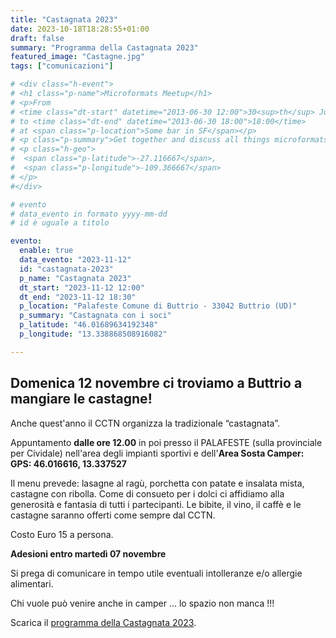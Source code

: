 ```yaml
---
title: "Castagnata 2023"
date: 2023-10-18T18:28:55+01:00
draft: false
summary: "Programma della Castagnata 2023"
featured_image: "Castagne.jpg"
tags: ["comunicazioni"]

# <div class="h-event">
# <h1 class="p-name">Microformats Meetup</h1>
# <p>From 
# <time class="dt-start" datetime="2013-06-30 12:00">30<sup>th</sup> June 2013, 12:00</time>
# to <time class="dt-end" datetime="2013-06-30 18:00">18:00</time>
# at <span class="p-location">Some bar in SF</span></p>
# <p class="p-summary">Get together and discuss all things microformats-related.</p>
# <p class="h-geo">
#  <span class="p-latitude">-27.116667</span>,
#  <span class="p-longitude">-109.366667</span>
# </p>
#</div>

# evento 
# data_evento in formato yyyy-mm-dd
# id è uguale a titolo

evento:
  enable: true
  data_evento: "2023-11-12"
  id: "castagnata-2023"
  p_name: "Castagnata 2023"
  dt_start: "2023-11-12 12:00"
  dt_end: "2023-11-12 18:30"
  p_location: "Palafeste Comune di Buttrio - 33042 Buttrio (UD)"
  p_summary: "Castagnata con i soci"
  p_latitude: "46.01689634192348"
  p_longitude: "13.338868508916082"

---
```


## Domenica 12 novembre ci troviamo a Buttrio a mangiare le castagne!

Anche quest'anno il CCTN organizza la tradizionale “castagnata”.

Appuntamento **dalle ore 12.00** in poi presso il PALAFESTE (sulla provinciale per Cividale) nell'area degli impianti sportivi e dell'**Area Sosta Camper: GPS: 46.016616, 13.337527**


Il menu prevede:
lasagne al ragù, porchetta con patate e insalata mista, castagne con ribolla.
Come di consueto per i dolci ci affidiamo alla generosità e fantasia di tutti i partecipanti.
Le bibite, il vino, il caffè e le castagne saranno offerti come sempre dal CCTN.

Costo Euro 15 a persona.

**Adesioni entro martedì 07 novembre**


Si prega di comunicare in tempo utile eventuali intolleranze e/o allergie alimentari.

Chi vuole può venire anche in camper ... lo spazio non manca !!!

Scarica il [programma della Castagnata 2023](Castagnata-2023.pdf).


